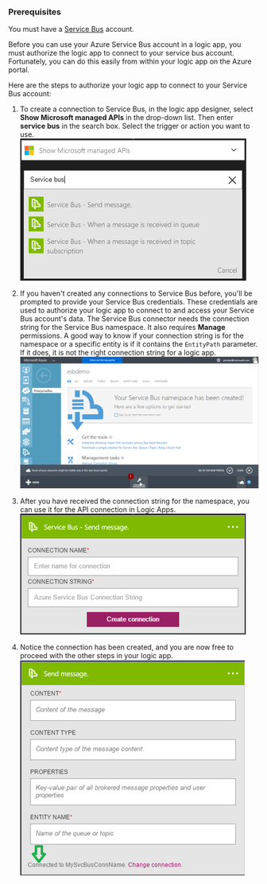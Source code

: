 ### <a name="prerequisites"></a>Prerequisites

You must have a [Service Bus](https://azure.microsoft.com/services/service-bus/) account.  

Before you can use your Azure Service Bus account in a logic app, you must authorize the logic app to connect to your service bus account. Fortunately, you can do this easily from within your logic app on the Azure portal.  

Here are the steps to authorize your logic app to connect to your Service Bus account:  

1. To create a connection to Service Bus, in the logic app designer, select **Show Microsoft managed APIs** in the drop-down list. Then enter **service bus** in the search box. Select the trigger or action you want to use.  
    ![Service Bus connection image 1](./media/connectors-create-api-servicebus/servicebus-1.png)  

2. If you haven't created any connections to Service Bus before, you'll be prompted to provide your Service Bus credentials. These credentials are used to authorize your logic app to connect to and access your Service Bus account's data. The Service Bus connector needs the connection string for the Service Bus namespace. It also requires **Manage** permissions. A good way to know if your connection string is for the namespace or a specific entity is if it contains the `EntityPath` parameter. If it does, it is not the right connection string for a logic app.  
    ![Service Bus connection string](./media/connectors-create-api-servicebus/connectionstring.png)

1. After you have received the connection string for the namespace, you can use it for the API connection in Logic Apps.  
    ![Service Bus connection image 2](./media/connectors-create-api-servicebus/servicebus-2.png)  

3. Notice the connection has been created, and you are now free to proceed with the other steps in your logic app.  
    ![Service Bus connection image 3](./media/connectors-create-api-servicebus/servicebus-3.png)   


<!--HONumber=Oct16_HO2-->


